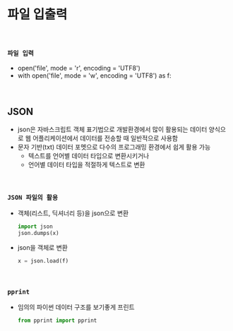 # 파일 입출력

<br/>

### **`파일 입력`**

- open('file', mode = 'r', encoding = 'UTF8')
- with open('file', mode = 'w', encoding = 'UTF8') as f:

<br/>

## JSON

- json은 자바스크립트 객체 표기법으로 개발환경에서 많이 활용되는 데이터 양식으로 웹 어플리케이션에서 데이터를 전송할 때 일반적으로 사용함
- 문자 기반(txt) 데이터 포멧으로 다수의 프로그래밍 환경에서 쉽게 활용 가능
  - 텍스트를 언어별 데이터 타입으로 변환시키거나
  - 언어별 데이터 타입을 적절하게 텍스트로 변환

<br/>

### **`JSON 파일의 활용`**

- 객체(리스트, 딕셔너리 등)을 json으로 변환
  ```python
  import json
  json.dumps(x)
  ```
- json을 객체로 변환
  ```python
  x = json.load(f)
  ```

<br/>

### **`pprint`**

- 임의의 파이썬 데이터 구조를 보기좋게 프린트
  ```python
  from pprint import pprint
  ```